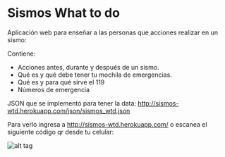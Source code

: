 # Sismos What to do

Aplicación web para enseñar a las personas que acciones realizar en un sismo:

Contiene:
- Acciones antes, durante y después de un sismo.
- Qué es y qué debe tener tu mochila de emergencias.
- Qué es y para qué sirve el 119
- Números de emergencia

JSON que se implementó para tener la data: http://sismos-wtd.herokuapp.com/json/sismos_wtd.json

Para verlo ingresa a http://sismos-wtd.herokuapp.com/ o escanea el siguiente código qr desde tu celular:

![alt tag](http://sismos-wtd.herokuapp.com/qr-code.png)
